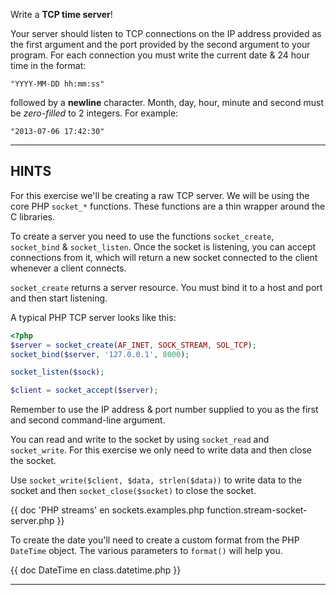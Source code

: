 Write a **TCP time server**!

Your server should listen to TCP connections on the IP address provided as the first argument and the port provided by the second argument to your program. For each connection you must write the current date & 24 hour time in the format:

```
"YYYY-MM-DD hh:mm:ss"
```

followed by a **newline** character. Month, day, hour, minute and second must be *zero-filled* to 2 integers. For example:

```
"2013-07-06 17:42:30"
```

----------------------------------------------------------------------
## HINTS

For this exercise we'll be creating a raw TCP server. We will be using the core PHP `socket_*` functions. These functions are a thin wrapper around the C libraries.

To create a server you need to use the functions `socket_create`, `socket_bind` & `socket_listen`. Once the socket is 
listening, you can accept connections from it, which will return a new socket connected to the client whenever a client
connects.

`socket_create` returns a server resource. You must bind it to a host and port and then start listening.

A typical PHP TCP server looks like this:

```php
<?php
$server = socket_create(AF_INET, SOCK_STREAM, SOL_TCP);
socket_bind($server, '127.0.0.1', 8000);

socket_listen($sock);

$client = socket_accept($server);
```

Remember to use the IP address & port number supplied to you as the first and second command-line argument.

You can read and write to the socket by using `socket_read` and `socket_write`.  For this exercise we only need to write data and then close the socket.

Use `socket_write($client, $data, strlen($data))` to write data to the socket and then `socket_close($socket)` to close the socket.

{{ doc 'PHP streams' en sockets.examples.php function.stream-socket-server.php }}

To create the date you'll need to create a custom format from the PHP `DateTime` object. The various parameters to `format()` will 
help you. 

{{ doc DateTime en class.datetime.php }}

----------------------------------------------------------------------
